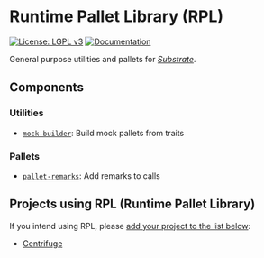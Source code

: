 # Runtime Pallet Library (RPL)

[![License: LGPL v3](https://img.shields.io/badge/License-LGPL_v3-blue.svg)](https://www.gnu.org/licenses/lgpl-3.0)
[![Documentation](https://img.shields.io/badge/Rust_Docs-RPL-24CC85?logo=rust)](https://foss3.github.io/runtime-pallet-library/)

General purpose utilities and pallets for [_Substrate_](https://substrate.io/).

## Components

### Utilities

- [`mock-builder`](mock-builder): Build mock pallets from traits

### Pallets

- [`pallet-remarks`](pallets/remarks): Add remarks to calls

## Projects using RPL (Runtime Pallet Library)

If you intend using RPL, please [add your project to the list below](https://github.com/foss3/runtime-pallet-library/edit/main/README.md):

- [Centrifuge](https://github.com/centrifuge/centrifuge-chain)

